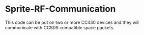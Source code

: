 Sprite-RF-Communication
=======================
This code can be put on two or more CC430 devices and they will communicate with CCSDS compatible space packets.
